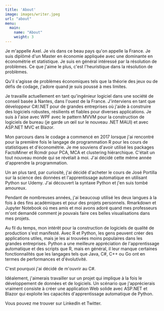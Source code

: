 ```yaml
---
title: 'About'
image: images/writer.jpeg
url: "about"
menu:
  main:
    name: "About"
    weight: 3
---
```


Je m'appelle Axel. Je vis dans ce beau pays qu'on appelle la France.
Je suis diplômé d'un Master en économie appliquée avec une dominante en économétrie et statistique.
Je suis en général intéressé par la résolution de problèmes. Ce que j'aime le plus, c'est l'heuristique dans la résolution de problèmes.

Qu'il s'agisse de problèmes économiques tels que la théorie des jeux ou de défis de codage, j'adore quand je suis poussé à mes limites.

Je travaille actuellement en tant qu'ingénieur logiciel dans une société de conseil basée à Nantes, dans l'ouest de la France.
J'interviens en tant que développeur C#/.NET pour de grandes entreprises où j'aide à construire des logiciels robustes, résilients et fiables pour diverses applications.
Je suis à l'aise avec WPF avec le pattern MVVM pour la construction de logiciels de bureau (je garde un œil sur le nouveau .NET MAUI) et avec ASP.NET MVC et Blazor.

Mon parcours dans le codage a commencé en 2017 lorsque j'ai rencontré pour la première fois le langage de programmation R pour les cours de statistiques et d'économétrie. Je me souviens d'avoir utilisé les packages FactoMiner et Rcmdr
pour PCA, MCA et clustering hiérarchique. C'était un tout nouveau monde qui se révélait à moi. J'ai décidé cette même année d'apprendre la programmation.

Un an plus tard, par curiosité, j'ai décidé d'acheter le cours de José Portilla sur la science des données et l'apprentissage automatique en utilisant Python sur Udemy. J'ai découvert la syntaxe Python et j'en suis tombé amoureux.

Pendant de nombreuses années, j'ai beaucoup utilisé les deux langues à la fois à des fins académiques et pour des projets personnels. Rmarkdown et Jupyter Notebook où mes amis et moi avons adoré quand mes professeurs m'ont demandé comment je pouvais faire ces belles visualisations dans mes projets.

Au fil du temps, mon intérêt pour la construction de logiciels de qualité de production s'est manifesté. Avec R et Python, les gens peuvent créer des applications utiles, mais je les ai trouvées moins populaires dans les grandes entreprises. Python a une meilleure appréciation de l'apprentissage automatique et des scripts que R, mais en général, il leur manque certaines fonctionnalités que les langages tels que Java, C#, C++ ou Go ont en termes de performances et d'évolutivité.

C'est pourquoi j'ai décidé de m'ouvrir au C#.

Idéalement, j'aimerais travailler sur un projet qui implique à la fois le développement de données et de logiciels. Un scénario que j'apprécierais vraiment consiste à créer une application Web solide avec ASP.NET et Blazor qui exploite les capacités d'apprentissage automatique de Python.

Vous pouvez me trouver sur LinkedIn et Twitter.

